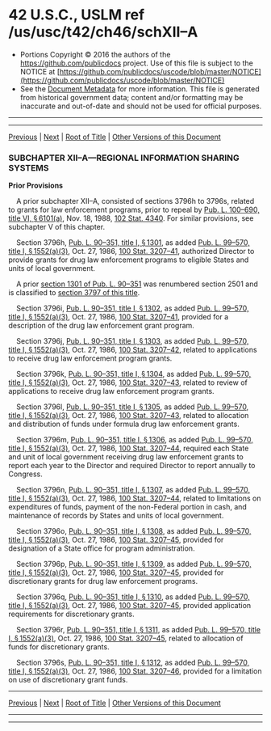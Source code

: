 ---
---

# 42 U.S.C., USLM ref /us/usc/t42/ch46/schXII–A

* Portions Copyright © 2016 the authors of the https://github.com/publicdocs project.
  Use of this file is subject to the NOTICE at [https://github.com/publicdocs/uscode/blob/master/NOTICE](https://github.com/publicdocs/uscode/blob/master/NOTICE)
* See the [Document Metadata](././../../../../..//README.md) for more information.
  This file is generated from historical government data; content and/or formatting may be inaccurate and out-of-date and should not be used for official purposes.

----------
----------

[Previous](./../../../../..//us/usc/t42/ch46/schXII/ptB/m__us_usc_t42_s3796d–7.md) | [Next](./../../../../..//us/usc/t42/ch46/schXII–A/m__us_usc_t42_s3796h.md) | [Root of Title](./../../../../../) | [Other Versions of this Document](https://publicdocs.github.io/go/links?ns=uslm&ref=%2Fus%2Fusc%2Ft42%2Fch46%2FschXII%E2%80%93A)

### SUBCHAPTER XII–A—REGIONAL INFORMATION SHARING SYSTEMS

 __Prior Provisions__ 

    A prior subchapter XII–A, consisted of sections 3796h to 3796s, related to grants for law enforcement programs, prior to repeal by [Pub. L. 100–690, title VI, § 6101(a)][/us/pl/100/690/s6101/a], Nov. 18, 1988, [102 Stat. 4340][/us/stat/102/4340]. For similar provisions, see subchapter V of this chapter.

    Section 3796h, [Pub. L. 90–351, title I, § 1301][/us/pl/90/351/s1301], as added [Pub. L. 99–570, title I, § 1552(a)(3)][/us/pl/99/570/s1552/a/3], Oct. 27, 1986, [100 Stat. 3207–41][/us/stat/100/3207-41], authorized Director to provide grants for drug law enforcement programs to eligible States and units of local government.

    A prior [section 1301 of Pub. L. 90–351][/us/pl/90/351/s1301] was renumbered section 2501 and is classified to [section 3797 of this title][/us/usc/t42/s3797].

    Section 3796i, [Pub. L. 90–351, title I, § 1302][/us/pl/90/351/s1302], as added [Pub. L. 99–570, title I, § 1552(a)(3)][/us/pl/99/570/s1552/a/3], Oct. 27, 1986, [100 Stat. 3207–41][/us/stat/100/3207-41], provided for a description of the drug law enforcement grant program.

    Section 3796j, [Pub. L. 90–351, title I, § 1303][/us/pl/90/351/s1303], as added [Pub. L. 99–570, title I, § 1552(a)(3)][/us/pl/99/570/s1552/a/3], Oct. 27, 1986, [100 Stat. 3207–42][/us/stat/100/3207-42], related to applications to receive drug law enforcement program grants.

    Section 3796k, [Pub. L. 90–351, title I, § 1304][/us/pl/90/351/s1304], as added [Pub. L. 99–570, title I, § 1552(a)(3)][/us/pl/99/570/s1552/a/3], Oct. 27, 1986, [100 Stat. 3207–43][/us/stat/100/3207-43], related to review of applications to receive drug law enforcement program grants.

    Section 3796l, [Pub. L. 90–351, title I, § 1305][/us/pl/90/351/s1305], as added [Pub. L. 99–570, title I, § 1552(a)(3)][/us/pl/99/570/s1552/a/3], Oct. 27, 1986, [100 Stat. 3207–43][/us/stat/100/3207-43], related to allocation and distribution of funds under formula drug law enforcement grants.

    Section 3796m, [Pub. L. 90–351, title I, § 1306][/us/pl/90/351/s1306], as added [Pub. L. 99–570, title I, § 1552(a)(3)][/us/pl/99/570/s1552/a/3], Oct. 27, 1986, [100 Stat. 3207–44][/us/stat/100/3207-44], required each State and unit of local government receiving drug law enforcement grants to report each year to the Director and required Director to report annually to Congress.

    Section 3796n, [Pub. L. 90–351, title I, § 1307][/us/pl/90/351/s1307], as added [Pub. L. 99–570, title I, § 1552(a)(3)][/us/pl/99/570/s1552/a/3], Oct. 27, 1986, [100 Stat. 3207–44][/us/stat/100/3207-44], related to limitations on expenditures of funds, payment of the non-Federal portion in cash, and maintenance of records by States and units of local government.

    Section 3796o, [Pub. L. 90–351, title I, § 1308][/us/pl/90/351/s1308], as added [Pub. L. 99–570, title I, § 1552(a)(3)][/us/pl/99/570/s1552/a/3], Oct. 27, 1986, [100 Stat. 3207–45][/us/stat/100/3207-45], provided for designation of a State office for program administration.

    Section 3796p, [Pub. L. 90–351, title I, § 1309][/us/pl/90/351/s1309], as added [Pub. L. 99–570, title I, § 1552(a)(3)][/us/pl/99/570/s1552/a/3], Oct. 27, 1986, [100 Stat. 3207–45][/us/stat/100/3207-45], provided for discretionary grants for drug law enforcement programs.

    Section 3796q, [Pub. L. 90–351, title I, § 1310][/us/pl/90/351/s1310], as added [Pub. L. 99–570, title I, § 1552(a)(3)][/us/pl/99/570/s1552/a/3], Oct. 27, 1986, [100 Stat. 3207–45][/us/stat/100/3207-45], provided application requirements for discretionary grants.

    Section 3796r, [Pub. L. 90–351, title I, § 1311][/us/pl/90/351/s1311], as added [Pub. L. 99–570, title I, § 1552(a)(3)][/us/pl/99/570/s1552/a/3], Oct. 27, 1986, [100 Stat. 3207–45][/us/stat/100/3207-45], related to allocation of funds for discretionary grants.

    Section 3796s, [Pub. L. 90–351, title I, § 1312][/us/pl/90/351/s1312], as added [Pub. L. 99–570, title I, § 1552(a)(3)][/us/pl/99/570/s1552/a/3], Oct. 27, 1986, [100 Stat. 3207–46][/us/stat/100/3207-46], provided for a limitation on use of discretionary grant funds.

----------

[Previous](./../../../../..//us/usc/t42/ch46/schXII/ptB/m__us_usc_t42_s3796d–7.md) | [Next](./../../../../..//us/usc/t42/ch46/schXII–A/m__us_usc_t42_s3796h.md) | [Root of Title](./../../../../../) | [Other Versions of this Document](https://publicdocs.github.io/go/links?ns=uslm&ref=%2Fus%2Fusc%2Ft42%2Fch46%2FschXII%E2%80%93A)

----------
----------

[/us/pl/100/690/s6101/a]: https://publicdocs.github.io/go/links?ns=uslm&ref=%2Fus%2Fpl%2F100%2F690%2Fs6101%2Fa
[/us/stat/102/4340]: https://publicdocs.github.io/go/links?ns=uslm&ref=%2Fus%2Fstat%2F102%2F4340
[/us/pl/90/351/s1301]: https://publicdocs.github.io/go/links?ns=uslm&ref=%2Fus%2Fpl%2F90%2F351%2Fs1301
[/us/pl/99/570/s1552/a/3]: https://publicdocs.github.io/go/links?ns=uslm&ref=%2Fus%2Fpl%2F99%2F570%2Fs1552%2Fa%2F3
[/us/stat/100/3207-41]: https://publicdocs.github.io/go/links?ns=uslm&ref=%2Fus%2Fstat%2F100%2F3207-41
[/us/pl/90/351/s1301]: https://publicdocs.github.io/go/links?ns=uslm&ref=%2Fus%2Fpl%2F90%2F351%2Fs1301
[/us/usc/t42/s3797]: https://publicdocs.github.io/go/links?ns=uslm&ref=%2Fus%2Fusc%2Ft42%2Fs3797
[/us/pl/90/351/s1302]: https://publicdocs.github.io/go/links?ns=uslm&ref=%2Fus%2Fpl%2F90%2F351%2Fs1302
[/us/pl/99/570/s1552/a/3]: https://publicdocs.github.io/go/links?ns=uslm&ref=%2Fus%2Fpl%2F99%2F570%2Fs1552%2Fa%2F3
[/us/stat/100/3207-41]: https://publicdocs.github.io/go/links?ns=uslm&ref=%2Fus%2Fstat%2F100%2F3207-41
[/us/pl/90/351/s1303]: https://publicdocs.github.io/go/links?ns=uslm&ref=%2Fus%2Fpl%2F90%2F351%2Fs1303
[/us/pl/99/570/s1552/a/3]: https://publicdocs.github.io/go/links?ns=uslm&ref=%2Fus%2Fpl%2F99%2F570%2Fs1552%2Fa%2F3
[/us/stat/100/3207-42]: https://publicdocs.github.io/go/links?ns=uslm&ref=%2Fus%2Fstat%2F100%2F3207-42
[/us/pl/90/351/s1304]: https://publicdocs.github.io/go/links?ns=uslm&ref=%2Fus%2Fpl%2F90%2F351%2Fs1304
[/us/pl/99/570/s1552/a/3]: https://publicdocs.github.io/go/links?ns=uslm&ref=%2Fus%2Fpl%2F99%2F570%2Fs1552%2Fa%2F3
[/us/stat/100/3207-43]: https://publicdocs.github.io/go/links?ns=uslm&ref=%2Fus%2Fstat%2F100%2F3207-43
[/us/pl/90/351/s1305]: https://publicdocs.github.io/go/links?ns=uslm&ref=%2Fus%2Fpl%2F90%2F351%2Fs1305
[/us/pl/99/570/s1552/a/3]: https://publicdocs.github.io/go/links?ns=uslm&ref=%2Fus%2Fpl%2F99%2F570%2Fs1552%2Fa%2F3
[/us/stat/100/3207-43]: https://publicdocs.github.io/go/links?ns=uslm&ref=%2Fus%2Fstat%2F100%2F3207-43
[/us/pl/90/351/s1306]: https://publicdocs.github.io/go/links?ns=uslm&ref=%2Fus%2Fpl%2F90%2F351%2Fs1306
[/us/pl/99/570/s1552/a/3]: https://publicdocs.github.io/go/links?ns=uslm&ref=%2Fus%2Fpl%2F99%2F570%2Fs1552%2Fa%2F3
[/us/stat/100/3207-44]: https://publicdocs.github.io/go/links?ns=uslm&ref=%2Fus%2Fstat%2F100%2F3207-44
[/us/pl/90/351/s1307]: https://publicdocs.github.io/go/links?ns=uslm&ref=%2Fus%2Fpl%2F90%2F351%2Fs1307
[/us/pl/99/570/s1552/a/3]: https://publicdocs.github.io/go/links?ns=uslm&ref=%2Fus%2Fpl%2F99%2F570%2Fs1552%2Fa%2F3
[/us/stat/100/3207-44]: https://publicdocs.github.io/go/links?ns=uslm&ref=%2Fus%2Fstat%2F100%2F3207-44
[/us/pl/90/351/s1308]: https://publicdocs.github.io/go/links?ns=uslm&ref=%2Fus%2Fpl%2F90%2F351%2Fs1308
[/us/pl/99/570/s1552/a/3]: https://publicdocs.github.io/go/links?ns=uslm&ref=%2Fus%2Fpl%2F99%2F570%2Fs1552%2Fa%2F3
[/us/stat/100/3207-45]: https://publicdocs.github.io/go/links?ns=uslm&ref=%2Fus%2Fstat%2F100%2F3207-45
[/us/pl/90/351/s1309]: https://publicdocs.github.io/go/links?ns=uslm&ref=%2Fus%2Fpl%2F90%2F351%2Fs1309
[/us/pl/99/570/s1552/a/3]: https://publicdocs.github.io/go/links?ns=uslm&ref=%2Fus%2Fpl%2F99%2F570%2Fs1552%2Fa%2F3
[/us/stat/100/3207-45]: https://publicdocs.github.io/go/links?ns=uslm&ref=%2Fus%2Fstat%2F100%2F3207-45
[/us/pl/90/351/s1310]: https://publicdocs.github.io/go/links?ns=uslm&ref=%2Fus%2Fpl%2F90%2F351%2Fs1310
[/us/pl/99/570/s1552/a/3]: https://publicdocs.github.io/go/links?ns=uslm&ref=%2Fus%2Fpl%2F99%2F570%2Fs1552%2Fa%2F3
[/us/stat/100/3207-45]: https://publicdocs.github.io/go/links?ns=uslm&ref=%2Fus%2Fstat%2F100%2F3207-45
[/us/pl/90/351/s1311]: https://publicdocs.github.io/go/links?ns=uslm&ref=%2Fus%2Fpl%2F90%2F351%2Fs1311
[/us/pl/99/570/s1552/a/3]: https://publicdocs.github.io/go/links?ns=uslm&ref=%2Fus%2Fpl%2F99%2F570%2Fs1552%2Fa%2F3
[/us/stat/100/3207-45]: https://publicdocs.github.io/go/links?ns=uslm&ref=%2Fus%2Fstat%2F100%2F3207-45
[/us/pl/90/351/s1312]: https://publicdocs.github.io/go/links?ns=uslm&ref=%2Fus%2Fpl%2F90%2F351%2Fs1312
[/us/pl/99/570/s1552/a/3]: https://publicdocs.github.io/go/links?ns=uslm&ref=%2Fus%2Fpl%2F99%2F570%2Fs1552%2Fa%2F3
[/us/stat/100/3207-46]: https://publicdocs.github.io/go/links?ns=uslm&ref=%2Fus%2Fstat%2F100%2F3207-46


